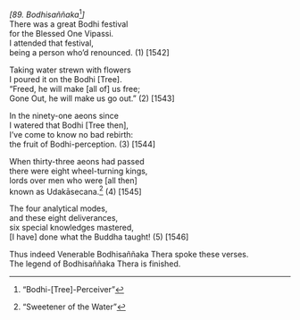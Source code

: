 *\[89. Bodhisaññaka*[^1]*\]*  
There was a great Bodhi festival  
for the Blessed One Vipassi.  
I attended that festival,  
being a person who’d renounced. (1) \[1542\]

Taking water strewn with flowers  
I poured it on the Bodhi \[Tree\].  
“Freed, he will make \[all of\] us free;  
Gone Out, he will make us go out.” (2) \[1543\]

In the ninety-one aeons since  
I watered that Bodhi \[Tree then\],  
I’ve come to know no bad rebirth:  
the fruit of Bodhi-perception. (3) \[1544\]

When thirty-three aeons had passed  
there were eight wheel-turning kings,  
lords over men who were \[all then\]  
known as Udakāsecana.[^2] (4) \[1545\]

The four analytical modes,  
and these eight deliverances,  
six special knowledges mastered,  
\[I have\] done what the Buddha taught! (5) \[1546\]

Thus indeed Venerable Bodhisaññaka Thera spoke these verses.  
The legend of Bodhisaññaka Thera is finished.  
[^1]: “Bodhi-\[Tree\]-Perceiver”  
[^2]: “Sweetener of the Water”
